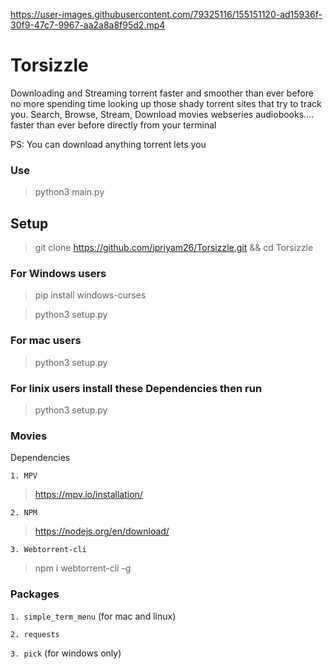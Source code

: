 

https://user-images.githubusercontent.com/79325116/155151120-ad15936f-30f9-47c7-9967-aa2a8a8f95d2.mp4

# Torsizzle
Downloading and Streaming torrent faster and smoother than ever before no more spending time looking up those shady torrent sites that try to track you. 
Search, Browse, Stream, Download movies webseries audiobooks.... faster than ever before directly from your terminal

PS: You can download anything torrent lets you

### Use
>python3 main.py

## Setup

> git clone https://github.com/ipriyam26/Torsizzle.git && cd Torsizzle

### For Windows users
>pip install windows-curses

>python3 setup.py


### For mac users
>python3 setup.py

### For linix users install these Dependencies then run
>python3 setup.py


### Movies
Dependencies

`1. MPV`
> https://mpv.io/installation/

`2. NPM`
> https://nodejs.org/en/download/

`3. Webtorrent-cli`
> npm i webtorrent-cli -g


### Packages
`1. simple_term_menu` (for mac and linux)

`2. requests` 

`3. pick` (for windows only)
